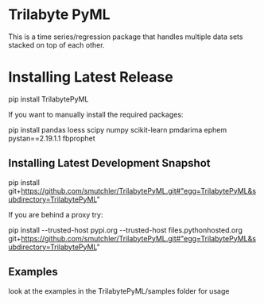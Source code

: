 # Trilabyte PyML

This is a time series/regression package that handles multiple data sets stacked on top of each other.  

# Installing Latest Release

pip install TrilabytePyML

If you want to manually install the required packages:

pip install pandas loess scipy numpy scikit-learn pmdarima ephem pystan==2.19.1.1 fbprophet


## Installing Latest Development Snapshot

pip install git+https://github.com/smutchler/TrilabytePyML.git#"egg=TrilabytePyML&subdirectory=TrilabytePyML"

If you are behind a proxy try:
	
pip install --trusted-host pypi.org --trusted-host files.pythonhosted.org git+https://github.com/smutchler/TrilabytePyML.git#"egg=TrilabytePyML&subdirectory=TrilabytePyML"
  
## Examples

look at the examples in the TrilabytePyML/samples folder for usage
